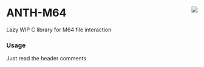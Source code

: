 # ANTH-M64 <img src="https://github.com/Aurumaker72/ANTHM-64/blob/main/anthm64.PNG" align="right" />
Lazy WIP C library for M64 file interaction

### Usage
Just read the header comments
